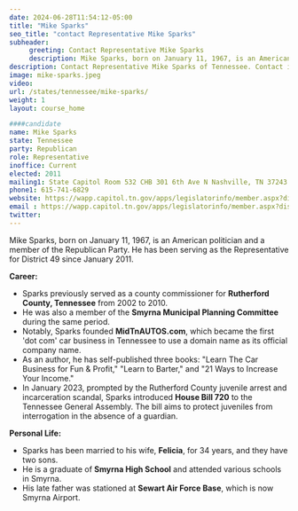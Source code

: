 ```yaml
---
date: 2024-06-28T11:54:12-05:00
title: "Mike Sparks"
seo_title: "contact Representative Mike Sparks"
subheader:
     greeting: Contact Representative Mike Sparks
     description: Mike Sparks, born on January 11, 1967, is an American politician and a member of the Republican Party. He has been serving as the Representative for District 49 since January 2011.
description: Contact Representative Mike Sparks of Tennessee. Contact information for Mike Sparks includes email address, phone number, and mailing address.
image: mike-sparks.jpeg
video:
url: /states/tennessee/mike-sparks/
weight: 1
layout: course_home

####candidate
name: Mike Sparks
state: Tennessee
party: Republican
role: Representative
inoffice: Current
elected: 2011
mailing1: State Capitol Room 532 CHB 301 6th Ave N Nashville, TN 37243
phone1: 615-741-6829
website: https://wapp.capitol.tn.gov/apps/legislatorinfo/member.aspx?district=H49/
email : https://wapp.capitol.tn.gov/apps/legislatorinfo/member.aspx?district=H49/
twitter: 
---
```

Mike Sparks, born on January 11, 1967, is an American politician and a member of the Republican Party. He has been serving as the Representative for District 49 since January 2011.

**Career:**
- Sparks previously served as a county commissioner for **Rutherford County, Tennessee** from 2002 to 2010.
- He was also a member of the **Smyrna Municipal Planning Committee** during the same period.
- Notably, Sparks founded **MidTnAUTOS.com**, which became the first 'dot com' car business in Tennessee to use a domain name as its official company name.
- As an author, he has self-published three books: "Learn The Car Business for Fun & Profit," "Learn to Barter," and "21 Ways to Increase Your Income."
- In January 2023, prompted by the Rutherford County juvenile arrest and incarceration scandal, Sparks introduced **House Bill 720** to the Tennessee General Assembly. The bill aims to protect juveniles from interrogation in the absence of a guardian.

**Personal Life:**
- Sparks has been married to his wife, **Felicia**, for 34 years, and they have two sons.
- He is a graduate of **Smyrna High School** and attended various schools in Smyrna.
- His late father was stationed at **Sewart Air Force Base**, which is now Smyrna Airport.
